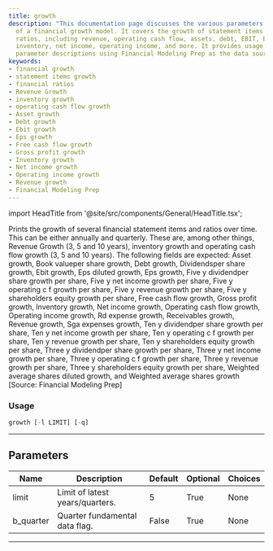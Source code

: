 ```yaml
---
title: growth
description: "This documentation page discusses the various parameters and functionalities"
  of a financial growth model. It covers the growth of statement items and financial
  ratios, including revenue, operating cash flow, assets, debt, EBIT, EPS, gross profit,
  inventory, net income, operating income, and more. It provides usage examples and
  parameter descriptions using Financial Modeling Prep as the data source.
keywords:
- financial growth
- statement items growth
- financial ratios
- Revenue Growth
- inventory growth
- operating cash flow growth
- Asset growth
- Debt growth
- Ebit growth
- Eps growth
- Free cash flow growth
- Gross profit growth
- Inventory growth
- Net income growth
- Operating income growth
- Revenue growth
- Financial Modeling Prep
---
```


import HeadTitle from '@site/src/components/General/HeadTitle.tsx';

<HeadTitle title="stocks/fa/growth - Reference | OpenBB Terminal Docs" />

Prints the growth of several financial statement items and ratios over time. This can be either annually and quarterly. These are, among other things, Revenue Growth (3, 5 and 10 years), inventory growth and operating cash flow growth (3, 5 and 10 years). The following fields are expected: Asset growth, Book valueper share growth, Debt growth, Dividendsper share growth, Ebit growth, Eps diluted growth, Eps growth, Five y dividendper share growth per share, Five y net income growth per share, Five y operating c f growth per share, Five y revenue growth per share, Five y shareholders equity growth per share, Free cash flow growth, Gross profit growth, Inventory growth, Net income growth, Operating cash flow growth, Operating income growth, Rd expense growth, Receivables growth, Revenue growth, Sga expenses growth, Ten y dividendper share growth per share, Ten y net income growth per share, Ten y operating c f growth per share, Ten y revenue growth per share, Ten y shareholders equity growth per share, Three y dividendper share growth per share, Three y net income growth per share, Three y operating c f growth per share, Three y revenue growth per share, Three y shareholders equity growth per share, Weighted average shares diluted growth, and Weighted average shares growth [Source: Financial Modeling Prep]

### Usage

```python
growth [-l LIMIT] [-q]
```

---

## Parameters

| Name | Description | Default | Optional | Choices |
| ---- | ----------- | ------- | -------- | ------- |
| limit | Limit of latest years/quarters. | 5 | True | None |
| b_quarter | Quarter fundamental data flag. | False | True | None |

---
